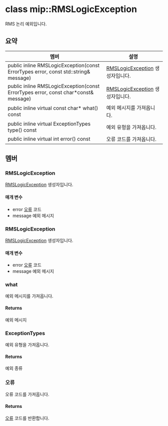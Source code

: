 # <a name="class-miprmslogicexception"></a>class mip::RMSLogicException 
RMS 논리 예외입니다.
  
## <a name="summary"></a>요약
 멤버                        | 설명                                
--------------------------------|---------------------------------------------
public inline RMSLogicException(const ErrorTypes error, const std::string& message)  |  [RMSLogicException](#classmip_1_1_r_m_s_logic_exception) 생성자입니다.
public inline RMSLogicException(const ErrorTypes error, const char*const& message)  |  [RMSLogicException](#classmip_1_1_r_m_s_logic_exception) 생성자입니다.
public inline virtual const char* what() const  |  예외 메시지를 가져옵니다.
public inline virtual ExceptionTypes type() const  |  예외 유형을 가져옵니다.
public inline virtual int error() const  |  오류 코드를 가져옵니다.
  
## <a name="members"></a>멤버
  
### <a name="rmslogicexception"></a>RMSLogicException
[RMSLogicException](#classmip_1_1_r_m_s_logic_exception) 생성자입니다.
  
#### <a name="parameters"></a>매개 변수
* error [오류](#classmip_1_1_error) 코드 
* message 예외 메시지
  
### <a name="rmslogicexception"></a>RMSLogicException
[RMSLogicException](#classmip_1_1_r_m_s_logic_exception) 생성자입니다.
  
#### <a name="parameters"></a>매개 변수
* error [오류](#classmip_1_1_error) 코드 
* message 예외 메시지
  
### <a name="what"></a>what
예외 메시지를 가져옵니다.
  
#### <a name="returns"></a>Returns
예외 메시지
  
### <a name="exceptiontypes"></a>ExceptionTypes
예외 유형을 가져옵니다.
  
#### <a name="returns"></a>Returns
예외 종류
  
### <a name="error"></a>오류
오류 코드를 가져옵니다.
  
#### <a name="returns"></a>Returns
[오류](#classmip_1_1_error) 코드를 반환합니다.